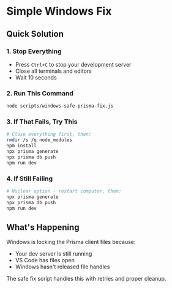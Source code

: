 # Simple Windows Fix

## Quick Solution

### 1. Stop Everything
- Press `Ctrl+C` to stop your development server
- Close all terminals and editors
- Wait 10 seconds

### 2. Run This Command
```bash
node scripts/windows-safe-prisma-fix.js
```

### 3. If That Fails, Try This
```bash
# Close everything first, then:
rmdir /s /q node_modules
npm install
npx prisma generate
npx prisma db push
npm run dev
```

### 4. If Still Failing
```bash
# Nuclear option - restart computer, then:
npx prisma generate
npx prisma db push
npm run dev
```

## What's Happening
Windows is locking the Prisma client files because:
- Your dev server is still running
- VS Code has files open
- Windows hasn't released file handles

The safe fix script handles this with retries and proper cleanup.
